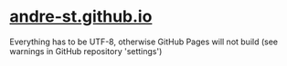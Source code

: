 # [andre-st.github.io](https://andre-st.github.io)

Everything has to be UTF-8, otherwise GitHub Pages will not build (see warnings in GitHub repository 'settings')
